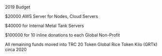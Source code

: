 2019 Budget

$20000 AWS Server for Nodes, Cloud Servers

$40000 for Internal Metal Tank Servers

$100000 for 10 inline donations to each Global Non-Profit

All remaining funds moved into TRC 20 Token Global Rice Token Kilo (GRTk) circa 2020
